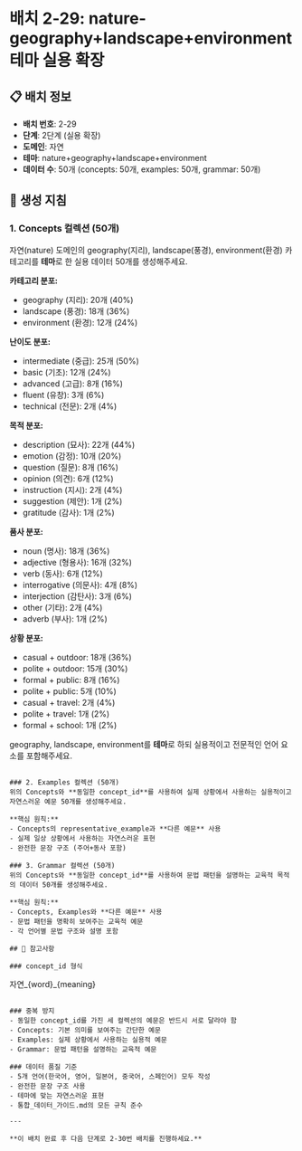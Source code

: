 # 배치 2-29: nature-geography+landscape+environment 테마 실용 확장

## 📋 배치 정보
- **배치 번호**: 2-29
- **단계**: 2단계 (실용 확장)
- **도메인**: 자연
- **테마**: nature+geography+landscape+environment
- **데이터 수**: 50개 (concepts: 50개, examples: 50개, grammar: 50개)

## 🎯 생성 지침

### 1. Concepts 컬렉션 (50개)
자연(nature) 도메인의 geography(지리), landscape(풍경), environment(환경) 카테고리를 **테마**로 한 실용 데이터 50개를 생성해주세요.

**카테고리 분포:**
- geography (지리): 20개 (40%)
- landscape (풍경): 18개 (36%)
- environment (환경): 12개 (24%)

**난이도 분포:**
- intermediate (중급): 25개 (50%)
- basic (기초): 12개 (24%)
- advanced (고급): 8개 (16%)
- fluent (유창): 3개 (6%)
- technical (전문): 2개 (4%)

**목적 분포:**
- description (묘사): 22개 (44%)
- emotion (감정): 10개 (20%)
- question (질문): 8개 (16%)
- opinion (의견): 6개 (12%)
- instruction (지시): 2개 (4%)
- suggestion (제안): 1개 (2%)
- gratitude (감사): 1개 (2%)

**품사 분포:**
- noun (명사): 18개 (36%)
- adjective (형용사): 16개 (32%)
- verb (동사): 6개 (12%)
- interrogative (의문사): 4개 (8%)
- interjection (감탄사): 3개 (6%)
- other (기타): 2개 (4%)
- adverb (부사): 1개 (2%)

**상황 분포:**
- casual + outdoor: 18개 (36%)
- polite + outdoor: 15개 (30%)
- formal + public: 8개 (16%)
- polite + public: 5개 (10%)
- casual + travel: 2개 (4%)
- polite + travel: 1개 (2%)
- formal + school: 1개 (2%)

geography, landscape, environment를 **테마**로 하되 실용적이고 전문적인 언어 요소를 포함해주세요.

```

### 2. Examples 컬렉션 (50개)
위의 Concepts와 **동일한 concept_id**를 사용하여 실제 상황에서 사용하는 실용적이고 자연스러운 예문 50개를 생성해주세요.

**핵심 원칙:**
- Concepts의 representative_example과 **다른 예문** 사용
- 실제 일상 상황에서 사용하는 자연스러운 표현
- 완전한 문장 구조 (주어+동사 포함)

### 3. Grammar 컬렉션 (50개)
위의 Concepts와 **동일한 concept_id**를 사용하여 문법 패턴을 설명하는 교육적 목적의 데이터 50개를 생성해주세요.

**핵심 원칙:**
- Concepts, Examples와 **다른 예문** 사용
- 문법 패턴을 명확히 보여주는 교육적 예문
- 각 언어별 문법 구조와 설명 포함

## 📝 참고사항

### concept_id 형식
```
자연_{word}_{meaning}
```

### 중복 방지
- 동일한 concept_id를 가진 세 컬렉션의 예문은 반드시 서로 달라야 함
- Concepts: 기본 의미를 보여주는 간단한 예문
- Examples: 실제 상황에서 사용하는 실용적 예문  
- Grammar: 문법 패턴을 설명하는 교육적 예문

### 데이터 품질 기준
- 5개 언어(한국어, 영어, 일본어, 중국어, 스페인어) 모두 작성
- 완전한 문장 구조 사용
- 테마에 맞는 자연스러운 표현
- 통합_데이터_가이드.md의 모든 규칙 준수

---

**이 배치 완료 후 다음 단계로 2-30번 배치를 진행하세요.**